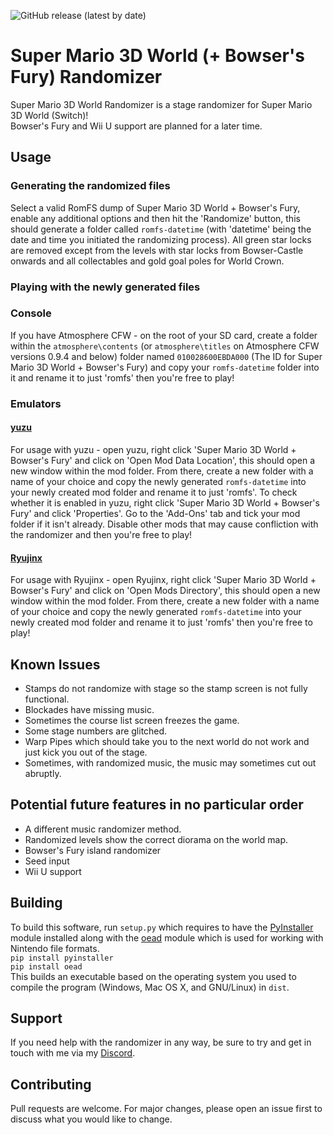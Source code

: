 ![GitHub release (latest by date)](https://img.shields.io/github/v/release/Skipper93653/SM3DW-BF-Randomizer)

# Super Mario 3D World (+ Bowser's Fury) Randomizer

Super Mario 3D World Randomizer is a stage randomizer for Super Mario 3D World (Switch)!<br>
Bowser's Fury and Wii U support are planned for a later time.

## Usage

### Generating the randomized files

Select a valid RomFS dump of Super Mario 3D World + Bowser's Fury, enable any additional options and then hit the 'Randomize' button, this should generate a folder called ```romfs-datetime``` (with 'datetime' being the date and time you initiated the randomizing process). All green star locks are removed except from the levels with star locks from Bowser-Castle onwards and all collectables and gold goal poles for World Crown.

### Playing with the newly generated files

### Console

If you have Atmosphere CFW - on the root of your SD card, create a folder within the ```atmosphere\contents``` (or ```atmosphere\titles``` on Atmosphere CFW versions 0.9.4 and below) folder named ```010028600EBDA000``` (The ID for Super Mario 3D World + Bowser's Fury) and copy your ```romfs-datetime``` folder into it and rename it to just 'romfs' then you're free to play!

### Emulators

#### [yuzu](https://yuzu-emu.org)

For usage with yuzu - open yuzu, right click 'Super Mario 3D World + Bowser's Fury' and click on 'Open Mod Data Location', this should open a new window within the mod folder. From there, create a new folder with a name of your choice and copy the newly generated ```romfs-datetime``` into your newly created mod folder and rename it to just 'romfs'. To check whether it is enabled in yuzu, right click 'Super Mario 3D World + Bowser's Fury' and click 'Properties'. Go to the 'Add-Ons' tab and tick your mod folder if it isn't already. Disable other mods that may cause confliction with the randomizer and then you're free to play!

#### [Ryujinx](https://ryujinx.org)

For usage with Ryujinx - open Ryujinx, right click 'Super Mario 3D World + Bowser's Fury' and click on 'Open Mods Directory', this should open a new window within the mod folder. From there, create a new folder with a name of your choice and copy the newly generated ```romfs-datetime``` into your newly created mod folder and rename it to just 'romfs' then you're free to play!

## Known Issues

* Stamps do not randomize with stage so the stamp screen is not fully functional.
* Blockades have missing music.
* Sometimes the course list screen freezes the game.
* Some stage numbers are glitched.
* Warp Pipes which should take you to the next world do not work and just kick you out of the stage.
* Sometimes, with randomized music, the music may sometimes cut out abruptly.

## Potential future features in no particular order

* A different music randomizer method.
* Randomized levels show the correct diorama on the world map.
* Bowser's Fury island randomizer
* Seed input
* Wii U support

## Building

To build this software, run ```setup.py``` which requires to have the [PyInstaller](https://github.com/pyinstaller/pyinstaller) module installed along with the [oead](https://github.com/zeldamods/oead) module which is used for working with Nintendo file formats.<br>
```pip install pyinstaller```<br>
```pip install oead```<br>
This builds an executable based on the operating system you used to compile the program (Windows, Mac OS X, and GNU/Linux) in ```dist```.

## Support

If you need help with the randomizer in any way, be sure to try and get in touch with me via my [Discord](https://discord.gg/NCKtWuJUcC).

## Contributing
Pull requests are welcome. For major changes, please open an issue first to discuss what you would like to change.